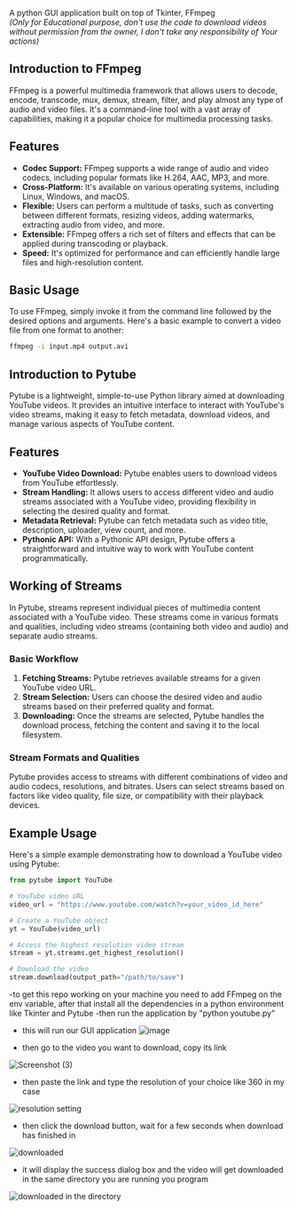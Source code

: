 
A python GUI application built on top of Tkinter, FFmpeg <br>
_(Only for Educational purpose, don't use the code to download videos without permission from the owner, I don't take any responsibility of Your actions)_
## Introduction to FFmpeg

FFmpeg is a powerful multimedia framework that allows users to decode, encode, transcode, mux, demux, stream, filter, and play almost any type of audio and video files. It's a command-line tool with a vast array of capabilities, making it a popular choice for multimedia processing tasks.

## Features

- **Codec Support:** FFmpeg supports a wide range of audio and video codecs, including popular formats like H.264, AAC, MP3, and more.
- **Cross-Platform:** It's available on various operating systems, including Linux, Windows, and macOS.
- **Flexible:** Users can perform a multitude of tasks, such as converting between different formats, resizing videos, adding watermarks, extracting audio from video, and more.
- **Extensible:** FFmpeg offers a rich set of filters and effects that can be applied during transcoding or playback.
- **Speed:** It's optimized for performance and can efficiently handle large files and high-resolution content.

## Basic Usage

To use FFmpeg, simply invoke it from the command line followed by the desired options and arguments. Here's a basic example to convert a video file from one format to another:

```bash
ffmpeg -i input.mp4 output.avi
```

## Introduction to Pytube

Pytube is a lightweight, simple-to-use Python library aimed at downloading YouTube videos. It provides an intuitive interface to interact with YouTube's video streams, making it easy to fetch metadata, download videos, and manage various aspects of YouTube content.

## Features

- **YouTube Video Download:** Pytube enables users to download videos from YouTube effortlessly.
- **Stream Handling:** It allows users to access different video and audio streams associated with a YouTube video, providing flexibility in selecting the desired quality and format.
- **Metadata Retrieval:** Pytube can fetch metadata such as video title, description, uploader, view count, and more.
- **Pythonic API:** With a Pythonic API design, Pytube offers a straightforward and intuitive way to work with YouTube content programmatically.

## Working of Streams

In Pytube, streams represent individual pieces of multimedia content associated with a YouTube video. These streams come in various formats and qualities, including video streams (containing both video and audio) and separate audio streams.

### Basic Workflow

1. **Fetching Streams:** Pytube retrieves available streams for a given YouTube video URL.
2. **Stream Selection:** Users can choose the desired video and audio streams based on their preferred quality and format.
3. **Downloading:** Once the streams are selected, Pytube handles the download process, fetching the content and saving it to the local filesystem.

### Stream Formats and Qualities

Pytube provides access to streams with different combinations of video and audio codecs, resolutions, and bitrates. Users can select streams based on factors like video quality, file size, or compatibility with their playback devices.

## Example Usage

Here's a simple example demonstrating how to download a YouTube video using Pytube:

```python
from pytube import YouTube

# YouTube video URL
video_url = "https://www.youtube.com/watch?v=your_video_id_here"

# Create a YouTube object
yt = YouTube(video_url)

# Access the highest resolution video stream
stream = yt.streams.get_highest_resolution()

# Download the video
stream.download(output_path="/path/to/save")
```

-to get this repo working on your machine you need to add FFmpeg on the env variable, after that install all the dependencies in a python environment like Tkinter and Pytube
-then run the application by "python youtube.py"
- this will run our GUI application
![image](https://github.com/shreshth65968/Download-Youtube-Playlists-and-Videos-program/assets/96594936/c2ae29f6-d8ed-4296-aaf0-41ebfd84cbbf) 

- then go to the video you want to download, copy its link

![Screenshot (3)](https://github.com/shreshth65968/Download-Youtube-Playlists-and-Videos-program/assets/96594936/5472eec3-5f45-422d-84fd-28ab292e6e89)


- then paste the link and type the resolution of your choice like 360 in my case

![resolution setting](https://github.com/shreshth65968/Download-Youtube-Playlists-and-Videos-program/assets/96594936/76a0c326-1d57-45dd-893c-e205f6efb3c3)

- then click the download button, wait for a few seconds when download has finished  in

![downloaded](https://github.com/shreshth65968/Download-Youtube-Playlists-and-Videos-program/assets/96594936/4ba299b8-ce42-4b02-8939-8577cd33ae47)

- it will display the success dialog box and the video will get downloaded in the same directory you are running you program

![downloaded in the directory](https://github.com/shreshth65968/Download-Youtube-Playlists-and-Videos-program/assets/96594936/780bab5f-5908-496a-8a84-8e281aeb4340)


